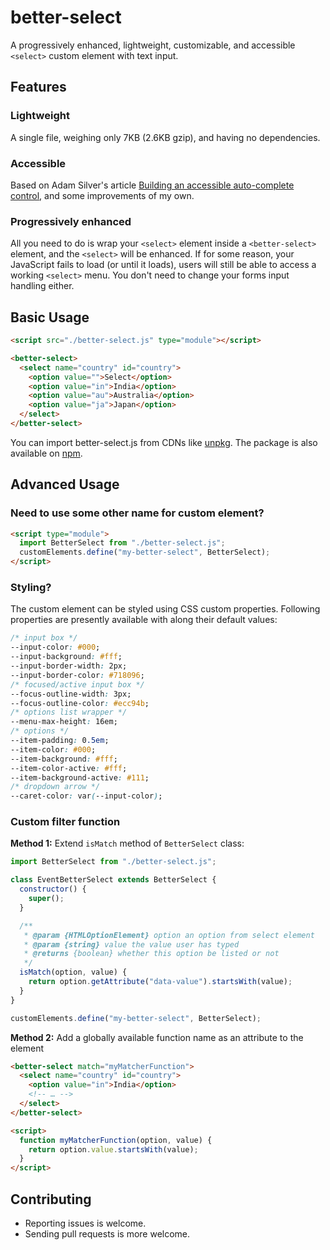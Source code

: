 # better-select

A progressively enhanced, lightweight, customizable, and accessible `<select>` custom element with text input.

## Features

### Lightweight

A single file, weighing only 7KB (2.6KB gzip), and having no dependencies.

### Accessible

Based on Adam Silver's article [Building an accessible auto-complete control](https://adamsilver.io/articles/building-an-accessible-autocomplete-control/), and some improvements of my own.

### Progressively enhanced

All you need to do is wrap your `<select>` element inside a `<better-select>` element, and the `<select>` will be enhanced. If for some reason, your JavaScript fails to load (or until it loads), users will still be able to access a working `<select>` menu. You don't need to change your forms input handling either.

## Basic Usage

```html
<script src="./better-select.js" type="module"></script>

<better-select>
  <select name="country" id="country">
    <option value="">Select</option>
    <option value="in">India</option>
    <option value="au">Australia</option>
    <option value="ja">Japan</option>
  </select>
</better-select>
```

You can import better-select.js from CDNs like [unpkg](https://unpkg.com/better-select/better-select.js). The package is also available on [npm](https://www.npmjs.com/package/better-select).

## Advanced Usage

### Need to use some other name for custom element?

```html
<script type="module">
  import BetterSelect from "./better-select.js";
  customElements.define("my-better-select", BetterSelect);
</script>
```

### Styling?

The custom element can be styled using CSS custom properties. Following properties are presently available with along their default values:

```css
/* input box */
--input-color: #000;
--input-background: #fff;
--input-border-width: 2px;
--input-border-color: #718096;
/* focused/active input box */
--focus-outline-width: 3px;
--focus-outline-color: #ecc94b;
/* options list wrapper */
--menu-max-height: 16em;
/* options */
--item-padding: 0.5em;
--item-color: #000;
--item-background: #fff;
--item-color-active: #fff;
--item-background-active: #111;
/* dropdown arrow */
--caret-color: var(--input-color);
```

### Custom filter function

**Method 1:** Extend `isMatch` method of `BetterSelect` class:

```js
import BetterSelect from "./better-select.js";

class EventBetterSelect extends BetterSelect {
  constructor() {
    super();
  }

  /**
   * @param {HTMLOptionElement} option an option from select element
   * @param {string} value the value user has typed
   * @returns {boolean} whether this option be listed or not
   */
  isMatch(option, value) {
    return option.getAttribute("data-value").startsWith(value);
  }
}

customElements.define("my-better-select", BetterSelect);
```

**Method 2:** Add a globally available function name as an attribute to the element

```html
<better-select match="myMatcherFunction">
  <select name="country" id="country">
    <option value="in">India</option>
    <!-- … -->
  </select>
</better-select>

<script>
  function myMatcherFunction(option, value) {
    return option.value.startsWith(value);
  }
</script>
```

## Contributing

- Reporting issues is welcome.
- Sending pull requests is more welcome.
